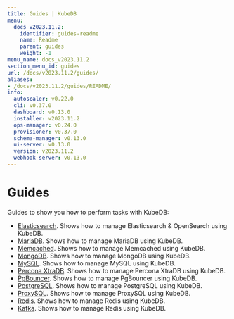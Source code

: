 ```yaml
---
title: Guides | KubeDB
menu:
  docs_v2023.11.2:
    identifier: guides-readme
    name: Readme
    parent: guides
    weight: -1
menu_name: docs_v2023.11.2
section_menu_id: guides
url: /docs/v2023.11.2/guides/
aliases:
- /docs/v2023.11.2/guides/README/
info:
  autoscaler: v0.22.0
  cli: v0.37.0
  dashboard: v0.13.0
  installer: v2023.11.2
  ops-manager: v0.24.0
  provisioner: v0.37.0
  schema-manager: v0.13.0
  ui-server: v0.13.0
  version: v2023.11.2
  webhook-server: v0.13.0
---
```


# Guides

Guides to show you how to perform tasks with KubeDB:

- [Elasticsearch](/docs/v2023.11.2/guides/elasticsearch/README). Shows how to manage Elasticsearch & OpenSearch using KubeDB.
- [MariaDB](/docs/v2023.11.2/guides/mariadb). Shows how to manage MariaDB using KubeDB.
- [Memcached](/docs/v2023.11.2/guides/memcached/README). Shows how to manage Memcached using KubeDB.
- [MongoDB](/docs/v2023.11.2/guides/mongodb/README). Shows how to manage MongoDB using KubeDB.
- [MySQL](/docs/v2023.11.2/guides/mysql/README). Shows how to manage MySQL using KubeDB.
- [Percona XtraDB](/docs/v2023.11.2/guides/percona-xtradb/README). Shows how to manage Percona XtraDB using KubeDB.
- [PgBouncer](/docs/v2023.11.2/guides/pgbouncer/README). Shows how to manage PgBouncer using KubeDB.
- [PostgreSQL](/docs/v2023.11.2/guides/postgres/README). Shows how to manage PostgreSQL using KubeDB.
- [ProxySQL](/docs/v2023.11.2/guides/proxysql/README). Shows how to manage ProxySQL using KubeDB.
- [Redis](/docs/v2023.11.2/guides/redis/README). Shows how to manage Redis using KubeDB.
- [Kafka](/docs/v2023.11.2/guides/kafka/README). Shows how to manage Redis using KubeDB.
